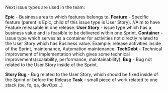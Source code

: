 Next issue types are used in the team:

**Epic** - Business area to which features belongs to.
**Feature** - Specific feature (parent is Epic, child of this issue type is User Story). //Aim to have Feature releasable in one release.
**User Story** - issue type which has a business value and is feasible to be delivered within one Sprint.
**Container** - issue type which serves as a container for activities not directly related to the User Story which has Business value. Example: release activities inside of the Sprint, maintenance, Automation maintenance.
**TechDebt** - Technical improvement of implementation which gives some technical improvements(scalability, performance, maintainability).
**Bug** - Bug not related to the User Story inside of the Sprint.

**Story Bug** - Bug related to the User Story, which should be fixed inside of the Sprint or before the Release
**Task** - small piece of work related to one stack (be, fe, qa, devOps...)

